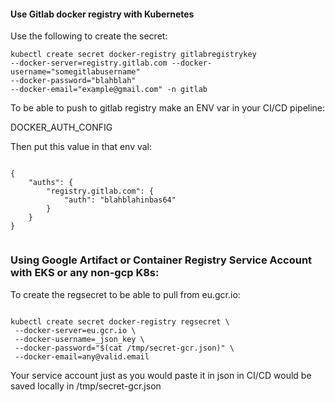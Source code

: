 #### Use Gitlab docker registry with Kubernetes


Use the following to create the secret:


```
kubectl create secret docker-registry gitlabregistrykey
--docker-server=registry.gitlab.com --docker-username="somegitlabusername"
--docker-password="blahblah"
--docker-email="example@gmail.com" -n gitlab

```

To be able to push to gitlab registry make an ENV var in your CI/CD pipeline:

DOCKER_AUTH_CONFIG


Then put this value in that env val:

```

{
    "auths": {
        "registry.gitlab.com": {
            "auth": "blahblahinbas64"
        }
    }
}


```


### Using Google Artifact or Container Registry Service Account with EKS or any non-gcp K8s:


To create the regsecret to be able to pull from eu.gcr.io:


```

kubectl create secret docker-registry regsecret \
 --docker-server=eu.gcr.io \
 --docker-username=_json_key \
 --docker-password="$(cat /tmp/secret-gcr.json)" \
 --docker-email=any@valid.email

```


Your service account just as you would paste it in json in CI/CD would be saved locally in /tmp/secret-gcr.json

